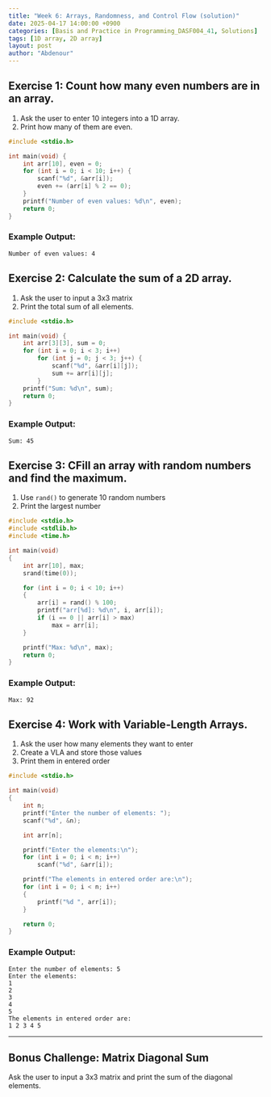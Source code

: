 ```yaml
---
title: "Week 6: Arrays, Randomness, and Control Flow (solution)"
date: 2025-04-17 14:00:00 +0900
categories: [Basis and Practice in Programming_DASF004_41, Solutions]
tags: [1D array, 2D array]
layout: post
author: "Abdenour"
---
```


## **Exercise 1: Count how many even numbers are in an array.**

1. Ask the user to enter 10 integers into a 1D array.
2. Print how many of them are even.

```c
#include <stdio.h>

int main(void) {
    int arr[10], even = 0;
    for (int i = 0; i < 10; i++) {
        scanf("%d", &arr[i]);
        even += (arr[i] % 2 == 0);
    }
    printf("Number of even values: %d\n", even);
    return 0;
}
```

### **Example Output:**

```
Number of even values: 4
```

## **Exercise 2: Calculate the sum of a 2D array.**

1. Ask the user to input a 3x3 matrix
2. Print the total sum of all elements.

```c
#include <stdio.h>

int main(void) {
    int arr[3][3], sum = 0;
    for (int i = 0; i < 3; i++)
        for (int j = 0; j < 3; j++) {
            scanf("%d", &arr[i][j]);
            sum += arr[i][j];
        }
    printf("Sum: %d\n", sum);
    return 0;
}
```

### **Example Output:**

```
Sum: 45
```

## **Exercise 3: CFill an array with random numbers and find the maximum.**

1. Use `rand()` to generate 10 random numbers
2. Print the largest number

```c
#include <stdio.h>
#include <stdlib.h>
#include <time.h>

int main(void)
{
    int arr[10], max;
    srand(time(0));

    for (int i = 0; i < 10; i++)
    {
        arr[i] = rand() % 100;
        printf("arr[%d]: %d\n", i, arr[i]);
        if (i == 0 || arr[i] > max)
            max = arr[i];
    }

    printf("Max: %d\n", max);
    return 0;
}
```

### **Example Output:**

```
Max: 92
```

## **Exercise 4: Work with Variable-Length Arrays.**

1. Ask the user how many elements they want to enter
2. Create a VLA and store those values
3. Print them in entered order

```c
#include <stdio.h>

int main(void)
{
    int n;
    printf("Enter the number of elements: ");
    scanf("%d", &n);

    int arr[n];

    printf("Enter the elements:\n");
    for (int i = 0; i < n; i++)
        scanf("%d", &arr[i]);

    printf("The elements in entered order are:\n");
    for (int i = 0; i < n; i++)
    {
        printf("%d ", arr[i]);
    }

    return 0;
}
```

### **Example Output:**

```
Enter the number of elements: 5
Enter the elements:
1
2
3
4
5
The elements in entered order are:
1 2 3 4 5
```

---

## **Bonus Challenge: Matrix Diagonal Sum**

Ask the user to input a 3x3 matrix and print the sum of the diagonal elements.

```c

```
